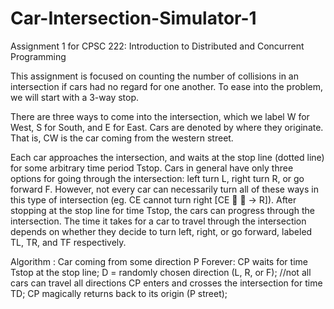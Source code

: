 # Car-Intersection-Simulator-1
Assignment 1 for CPSC 222: Introduction to Distributed and Concurrent Programming

This assignment is focused on counting the number of collisions in an intersection if cars had no regard for one another. To ease into the problem, we will start with a 3-way stop.

There are three ways to come into the intersection, which we label W for West, S for South, and E for East. Cars are denoted by where they originate. That is, CW is the car coming from the western street.

Each car approaches the intersection, and waits at the stop line (dotted line) for some arbitrary time period Tstop. Cars in general have only three options for going through the intersection: left turn L, right turn R, or go forward F. However, not every car can necessarily turn all of these ways in this type of intersection (eg. CE cannot turn right [CE   → R]). After stopping at the stop line for time Tstop, the cars can progress through the intersection. The time it takes for a car to travel through the intersection depends on whether they decide to turn left, right, or go forward, labeled TL, TR, and TF respectively.

Algorithm : 
Car coming from some direction P Forever:
CP waits for time Tstop at the stop line;
D = randomly chosen direction (L, R, or F); 
//not all cars can travel all directions
CP enters and crosses the intersection for time TD; 
CP magically returns back to its origin (P street);

